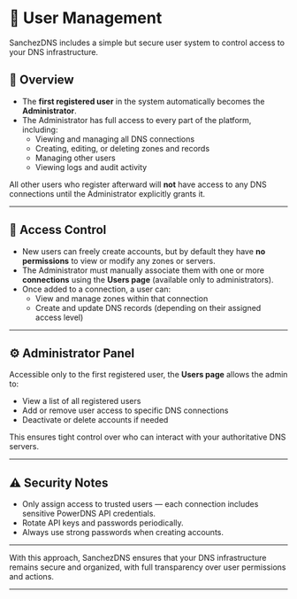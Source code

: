 # 👥 User Management

SanchezDNS includes a simple but secure user system to control access to your DNS infrastructure.

## 🧩 Overview

- The **first registered user** in the system automatically becomes the **Administrator**.  
- The Administrator has full access to every part of the platform, including:
  - Viewing and managing all DNS connections  
  - Creating, editing, or deleting zones and records  
  - Managing other users  
  - Viewing logs and audit activity  

All other users who register afterward will **not** have access to any DNS connections until the Administrator explicitly grants it.

---

## 🔐 Access Control

- New users can freely create accounts, but by default they have **no permissions** to view or modify any zones or servers.  
- The Administrator must manually associate them with one or more **connections** using the **Users page** (available only to administrators).  
- Once added to a connection, a user can:
  - View and manage zones within that connection  
  - Create and update DNS records (depending on their assigned access level)  

---

## ⚙️ Administrator Panel

Accessible only to the first registered user, the **Users page** allows the admin to:
- View a list of all registered users  
- Add or remove user access to specific DNS connections  
- Deactivate or delete accounts if needed  

This ensures tight control over who can interact with your authoritative DNS servers.

---

## ⚠️ Security Notes

- Only assign access to trusted users — each connection includes sensitive PowerDNS API credentials.  
- Rotate API keys and passwords periodically.  
- Always use strong passwords when creating accounts.  

---

With this approach, SanchezDNS ensures that your DNS infrastructure remains secure and organized, with full transparency over user permissions and actions.

---
